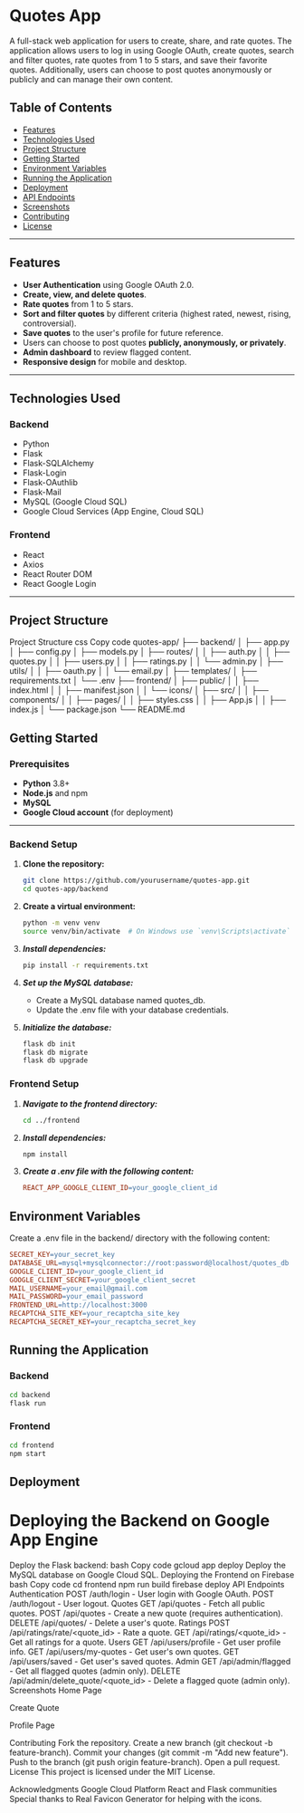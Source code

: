 # Quotes App

A full-stack web application for users to create, share, and rate quotes. The application allows users to log in using Google OAuth, create quotes, search and filter quotes, rate quotes from 1 to 5 stars, and save their favorite quotes. Additionally, users can choose to post quotes anonymously or publicly and can manage their own content.

## Table of Contents
- [Features](#features)
- [Technologies Used](#technologies-used)
- [Project Structure](#project-structure)
- [Getting Started](#getting-started)
- [Environment Variables](#environment-variables)
- [Running the Application](#running-the-application)
- [Deployment](#deployment)
- [API Endpoints](#api-endpoints)
- [Screenshots](#screenshots)
- [Contributing](#contributing)
- [License](#license)

---

## Features
- **User Authentication** using Google OAuth 2.0.
- **Create, view, and delete quotes**.
- **Rate quotes** from 1 to 5 stars.
- **Sort and filter quotes** by different criteria (highest rated, newest, rising, controversial).
- **Save quotes** to the user's profile for future reference.
- Users can choose to post quotes **publicly, anonymously, or privately**.
- **Admin dashboard** to review flagged content.
- **Responsive design** for mobile and desktop.

---

## Technologies Used
### Backend
- Python
- Flask
- Flask-SQLAlchemy
- Flask-Login
- Flask-OAuthlib
- Flask-Mail
- MySQL (Google Cloud SQL)
- Google Cloud Services (App Engine, Cloud SQL)

### Frontend
- React
- Axios
- React Router DOM
- React Google Login

---

## Project Structure
Project Structure
css
Copy code
quotes-app/
├── backend/
│   ├── app.py
│   ├── config.py
│   ├── models.py
│   ├── routes/
│   │   ├── auth.py
│   │   ├── quotes.py
│   │   ├── users.py
│   │   ├── ratings.py
│   │   └── admin.py
│   ├── utils/
│   │   ├── oauth.py
│   │   └── email.py
│   ├── templates/
│   ├── requirements.txt
│   └── .env
├── frontend/
│   ├── public/
│   │   ├── index.html
│   │   ├── manifest.json
│   │   └── icons/
│   ├── src/
│   │   ├── components/
│   │   ├── pages/
│   │   ├── styles.css
│   │   ├── App.js
│   │   ├── index.js
│   └── package.json
└── README.md
## Getting Started

### Prerequisites
- **Python** 3.8+
- **Node.js** and npm
- **MySQL**
- **Google Cloud account** (for deployment)

---

### Backend Setup

1. **Clone the repository:**
   ```bash
   git clone https://github.com/yourusername/quotes-app.git
   cd quotes-app/backend
   
2. **Create a virtual environment:**

   ```bash
   python -m venv venv
   source venv/bin/activate  # On Windows use `venv\Scripts\activate`
   
3. ***Install dependencies:***
   ```bash
   pip install -r requirements.txt
   
4. ***Set up the MySQL database:***

   - Create a MySQL database named quotes_db.
   - Update the .env file with your database credentials.
5. ***Initialize the database:***

   ```bash
   flask db init
   flask db migrate
   flask db upgrade

### Frontend Setup
1. ***Navigate to the frontend directory:***

   ```bash
   cd ../frontend
   
2. ***Install dependencies:***

   ```bash
   npm install
   
3. ***Create a .env file with the following content:***

   ```makefile
   REACT_APP_GOOGLE_CLIENT_ID=your_google_client_id
   
## Environment Variables

Create a .env file in the backend/ directory with the following content:

   ```makefile
   SECRET_KEY=your_secret_key
   DATABASE_URL=mysql+mysqlconnector://root:password@localhost/quotes_db
   GOOGLE_CLIENT_ID=your_google_client_id
   GOOGLE_CLIENT_SECRET=your_google_client_secret
   MAIL_USERNAME=your_email@gmail.com
   MAIL_PASSWORD=your_email_password
   FRONTEND_URL=http://localhost:3000
   RECAPTCHA_SITE_KEY=your_recaptcha_site_key
   RECAPTCHA_SECRET_KEY=your_recaptcha_secret_key
```

## Running the Application
### Backend
   ```bash
   cd backend
   flask run
```
### Frontend
   ```bash
   cd frontend
   npm start
```
## Deployment
# Deploying the Backend on Google App Engine
Deploy the Flask backend:
bash
Copy code
gcloud app deploy
Deploy the MySQL database on Google Cloud SQL.
Deploying the Frontend on Firebase
bash
Copy code
cd frontend
npm run build
firebase deploy
API Endpoints
Authentication
POST /auth/login - User login with Google OAuth.
POST /auth/logout - User logout.
Quotes
GET /api/quotes - Fetch all public quotes.
POST /api/quotes - Create a new quote (requires authentication).
DELETE /api/quotes/<id> - Delete a user's quote.
Ratings
POST /api/ratings/rate/<quote_id> - Rate a quote.
GET /api/ratings/<quote_id> - Get all ratings for a quote.
Users
GET /api/users/profile - Get user profile info.
GET /api/users/my-quotes - Get user's own quotes.
GET /api/users/saved - Get user's saved quotes.
Admin
GET /api/admin/flagged - Get all flagged quotes (admin only).
DELETE /api/admin/delete_quote/<quote_id> - Delete a flagged quote (admin only).
Screenshots
Home Page

Create Quote

Profile Page

Contributing
Fork the repository.
Create a new branch (git checkout -b feature-branch).
Commit your changes (git commit -m "Add new feature").
Push to the branch (git push origin feature-branch).
Open a pull request.
License
This project is licensed under the MIT License.

Acknowledgments
Google Cloud Platform
React and Flask communities
Special thanks to Real Favicon Generator for helping with the icons.

